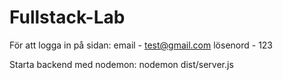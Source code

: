 # Fullstack-Lab

För att logga in på sidan:
email - test@gmail.com
lösenord - 123

Starta backend med nodemon:
nodemon dist/server.js
